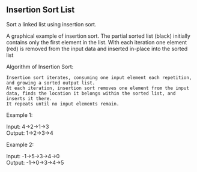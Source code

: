  ## Insertion Sort List

Sort a linked list using insertion sort.


A graphical example of insertion sort. The partial sorted list (black) initially contains only the first element in the list.
With each iteration one element (red) is removed from the input data and inserted in-place into the sorted list
 

Algorithm of Insertion Sort:

    Insertion sort iterates, consuming one input element each repetition, and growing a sorted output list.
    At each iteration, insertion sort removes one element from the input data, finds the location it belongs within the sorted list, and inserts it there.
    It repeats until no input elements remain.


Example 1:

Input: 4->2->1->3  
Output: 1->2->3->4

Example 2:

Input: -1->5->3->4->0  
Output: -1->0->3->4->5

